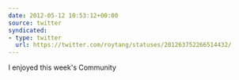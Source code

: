 ```yaml
---
date: 2012-05-12 10:53:12+00:00
source: twitter
syndicated:
- type: twitter
  url: https://twitter.com/roytang/statuses/201263752266514432/
---
```


I enjoyed this week's Community